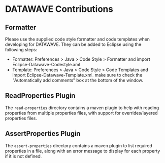 # DATAWAVE Contributions

## Formatter

Please use the supplied code style formatter and code templates when developing for DATAWAVE. They can be added to 
Eclipse using the following steps:

* Formatter: Preferences > Java > Code Style > Formatter and import Eclipse-Datawave-Codestyle.xml
* Template: Preferences > Java > Code Style > Code Templates and import Eclipse-Datawave-Template.xml. make sure 
  to check the "Automatically add comments" box at the bottom of the window.

## ReadProperties Plugin

The `read-properties` directory contains a maven plugin to help with reading properties from multiple properties files,
with support for overrides/layered properties files.

## AssertProperties Plugin

The `assert-properties` directory contains a maven plugin to list required properties in a file, 
along with an error message to display for each property if it is not defined.

